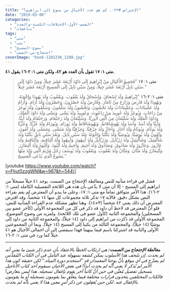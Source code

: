 ```yaml
---
title: "الإعتراض #٠٢٣، كم هو عدد الأجيال من يسوع إلى ابراهيم؟"
date: "2019-03-06"
categories: 
  - "القسم-الأول-الإختلافات-الكمية-والعدد"
  - "تناقضات"
tags: 
  - "متى"
  - "نسب"
  - "يسوع-المسيح"
  - "احتجاج-من-الصمت"
coverImage: "book-1281236_1280.jpg"
---
```


**متى ١: ١٧ تقول بأن العدد هو ٤٢، ولكن متى ١: ٢-١٦ يقول ٤١.**

> **متى ١**: **١٧** ”فَجَمِيعُ الأَجْيَالِ مِنْ إِبْراهِيمَ إِلَى دَاوُدَ أَرْبَعَةَ عَشَرَ جِيلاً، وَمِنْ دَاوُدَ إِلَى سَبْيِ بَابِلَ أَرْبَعَةَ عَشَرَ جِيلاً، وَمِنْ سَبْيِ بَابِلَ إِلَى الْمَسِيحِ أَرْبَعَةَ عَشَرَ جِيلاً.“
> 
> **متى ١**: **٢**\-**١٦** ”إِبْراهِيمُ وَلَدَ إِسْحاقَ. وَإِسْحاقُ وَلَدَ يَعْقُوبَ. وَيَعْقُوبُ وَلَدَ يَهُوذَا وَإِخْوَتَهُ. وَيَهُوذَا وَلَدَ فَارِصَ وَزَارَحَ مِنْ ثَامَارَ. وَفَارِصُ وَلَدَ حَصْرُونَ. وَحَصْرُونُ وَلَدَ أَرَامَ. وَأَرَامُ وَلَدَ عَمِّينَادَابَ. وَعَمِّينَادَابُ وَلَدَ نَحْشُونَ. وَنَحْشُونُ وَلَدَ سَلْمُونَ. وَسَلْمُونُ وَلَدَ بُوعَزَ مِنْ رَاحَابَ. وَبُوعَزُ وَلَدَ عُوبِيدَ مِنْ رَاعُوثَ. وَعُوبِيدُ وَلَدَ يَسَّى. وَيَسَّى وَلَدَ دَاوُدَ الْمَلِكَ. وَدَاوُدُ الْمَلِكُ وَلَدَ سُلَيْمَانَ مِنَ الَّتِي لأُورِيَّا. وَسُلَيْمَانُ وَلَدَ رَحَبْعَامَ. وَرَحَبْعَامُ وَلَدَ أَبِيَّا. وَأَبِيَّا وَلَدَ آسَا. وَآسَا وَلَدَ يَهُوشَافَاطَ. وَيَهُوشَافَاطُ وَلَدَ يُورَامَ. وَيُورَامُ وَلَدَ عُزِّيَّا. وَعُزِّيَّا وَلَدَ يُوثَامَ. وَيُوثَامُ وَلَدَ أَحَازَ. وَأَحَازُ وَلَدَ حِزْقِيَّا. وَحِزْقِيَّا وَلَدَ مَنَسَّى. وَمَنَسَّى وَلَدَ آمُونَ. وَآمُونُ وَلَدَ يُوشِيَّا. وَيُوشِيَّا وَلَدَ يَكُنْيَا وَإِخْوَتَهُ عِنْدَ سَبْيِ بَابِلَ. وَبَعْدَ سَبْيِ بَابِلَ يَكُنْيَا وَلَدَ شَأَلْتِئِيلَ. وَشَأَلْتِئِيلُ وَلَدَ زَرُبَّابِلَ. وَزَرُبَّابِلُ وَلَدَ أَبِيهُودَ. وَأَبِيهُودُ وَلَدَ أَلِيَاقِيمَ. وَأَلِيَاقِيمُ وَلَدَ عَازُورَ. وَعَازُورُ وَلَدَ صَادُوقَ. وَصَادُوقُ وَلَدَ أَخِيمَ. وَأَخِيمُ وَلَدَ أَلِيُودَ. وَأَلِيُودُ وَلَدَ أَلِيعَازَرَ. وَأَلِيعَازَرُ وَلَدَ مَتَّانَ. وَمَتَّانُ وَلَدَ يَعْقُوبَ. وَيَعْقُوبُ وَلَدَ يُوسُفَ رَجُلَ مَرْيَمَ الَّتِي وُلِدَ مِنْهَا يَسُوعُ الَّذِي يُدْعَى الْمَسِيحَ.“

\[youtube https://www.youtube.com/watch?v=Fhut5zzgWNI&w=967&h=544\]

فشل في قراءة متأنية للنص ومغالطة الإحتجاج من الصمت. يوجد ٤١ جيلاً مسجلاً من ابراهيم إلى المسيح - إلا أن متى لا يدَّعي بأن هذه هي اللائحة التفصيلية الكاملة (متى ١: ٢-١٦). هذا الأمر متوافق تماماً مع متى ١: ١٧، وعلى ما يبدو أن المعترض لم يقم بقراءة النص بشكل دقيق. فالآية ١٧ تذكر ثلاثة مجموعات كل منها ١٤ شخصاً، وقد افترض المعترض أن ذلك يعني ٤٢ شخصاً (٣×١٤). وهنا تظهر مشكلة عدم القراءة المتأنية للنص، فلو أنَّ المعترض قد لاحظ أن داود قد ذكر في كل من المجموعة الأولى (كآخر عضو بين المسجلين) والمجموعة الثانية (كأول عضو في تلك اللائحة). ولمزيد من وضوح الموضوع، المجموعة الأولى قد ذَكرَت من ابراهيم إلى داود (١٤ جيلاً)، والمجموعة الثانية من داود إلى يوشيّا (١٤ جيلاً)، والمجموعة الثالثة من يكنيا إلى المسيح (١٤ جيلاً). وبما أن المجموعتين الأولى والثانية قد اشتركتا باسم فيما بينهما فهذا سيفضي إلى أن اجمالي الأجيال هو ٤١ جيلاً كما ورد في متى ١: ٢-١٦.

* * *

_**مغالطة الإحتجاج من الصمت:** هي ارتكاب الخطأ بالاعتقاد بأن عدم ذكر شيئ ما يعني أنه لم يحدث. إن سٌخف هذا الأسلوب يمكن كشفه بسهولة عند التأمل في أن الكتاب المُقدَّس لم يصرِّح في أي موقع بأنَّ يوحنا المعمدان قد ”استخدم دورة المياه.“ لكن حقيقة كون هذا الأمر لم يُذكر لا يعني أنَّه لم يحدث أبداً! في بعض الأحيان سيقوم أحد كتاب الأناجيل بتسجيل تفصيل مُعيَّن في حين أنَّ كاتباً آخر يقوم بإغفال تسجيله. هذا ليس بتعارض! فالكتاب المختلفين يتخذون قرارات مختلفة فيما يتعلّق بما يقومون بتسجيله أو ما يقومون بالإغفال عنه. لكن حين يُغفِلون عن ذكر أمرٍ معين هذا لا يعني بأنَّه لم يحدث._
